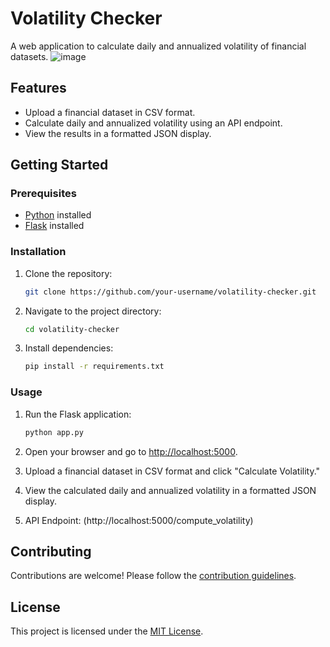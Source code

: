 # Volatility Checker

A web application to calculate daily and annualized volatility of financial datasets.
![image](https://github.com/Technical-D/Volatility_checker/assets/101353705/89e5d118-51a9-43e6-a6bc-605fe84f5603)


## Features

- Upload a financial dataset in CSV format.
- Calculate daily and annualized volatility using an API endpoint.
- View the results in a formatted JSON display.

## Getting Started

### Prerequisites

- [Python](https://www.python.org/) installed
- [Flask](https://flask.palletsprojects.com/en/2.0.x/installation/) installed

### Installation

1. Clone the repository:

    ```bash
    git clone https://github.com/your-username/volatility-checker.git
    ```
2. Navigate to the project directory:

    ```bash
    cd volatility-checker
    ```
3. Install dependencies:

    ```bash
    pip install -r requirements.txt
    ```
### Usage

1. Run the Flask application:

    ```bash
    python app.py
    ```

2. Open your browser and go to [http://localhost:5000](http://localhost:5000).

3. Upload a financial dataset in CSV format and click "Calculate Volatility."

4. View the calculated daily and annualized volatility in a formatted JSON display.

5. API Endpoint: (http://localhost:5000/compute_volatility)

## Contributing

Contributions are welcome! Please follow the [contribution guidelines](CONTRIBUTING.md).

## License

This project is licensed under the [MIT License](LICENSE).
